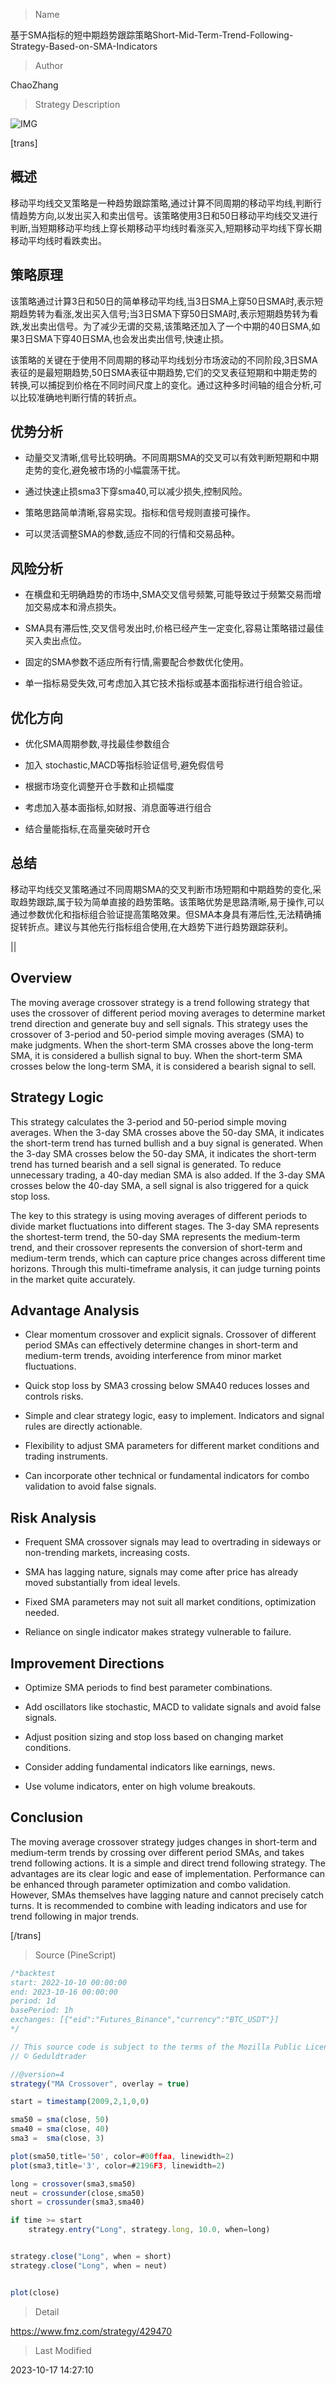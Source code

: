 
> Name

基于SMA指标的短中期趋势跟踪策略Short-Mid-Term-Trend-Following-Strategy-Based-on-SMA-Indicators

> Author

ChaoZhang

> Strategy Description

![IMG](https://www.fmz.com/upload/asset/b7502c4b5febe6aa3f.png)

[trans]

## 概述

移动平均线交叉策略是一种趋势跟踪策略,通过计算不同周期的移动平均线,判断行情趋势方向,以发出买入和卖出信号。该策略使用3日和50日移动平均线交叉进行判断,当短期移动平均线上穿长期移动平均线时看涨买入,短期移动平均线下穿长期移动平均线时看跌卖出。

## 策略原理

该策略通过计算3日和50日的简单移动平均线,当3日SMA上穿50日SMA时,表示短期趋势转为看涨,发出买入信号;当3日SMA下穿50日SMA时,表示短期趋势转为看跌,发出卖出信号。为了减少无谓的交易,该策略还加入了一个中期的40日SMA,如果3日SMA下穿40日SMA,也会发出卖出信号,快速止损。

该策略的关键在于使用不同周期的移动平均线划分市场波动的不同阶段,3日SMA表征的是最短期趋势,50日SMA表征中期趋势,它们的交叉表征短期和中期走势的转换,可以捕捉到价格在不同时间尺度上的变化。通过这种多时间轴的组合分析,可以比较准确地判断行情的转折点。

## 优势分析

- 动量交叉清晰,信号比较明确。不同周期SMA的交叉可以有效判断短期和中期走势的变化,避免被市场的小幅震荡干扰。

- 通过快速止损sma3下穿sma40,可以减少损失,控制风险。

- 策略思路简单清晰,容易实现。指标和信号规则直接可操作。

- 可以灵活调整SMA的参数,适应不同的行情和交易品种。

## 风险分析

- 在横盘和无明确趋势的市场中,SMA交叉信号频繁,可能导致过于频繁交易而增加交易成本和滑点损失。

- SMA具有滞后性,交叉信号发出时,价格已经产生一定变化,容易让策略错过最佳买入卖出点位。

- 固定的SMA参数不适应所有行情,需要配合参数优化使用。

- 单一指标易受失效,可考虑加入其它技术指标或基本面指标进行组合验证。

## 优化方向

- 优化SMA周期参数,寻找最佳参数组合

- 加入 stochastic,MACD等指标验证信号,避免假信号

- 根据市场变化调整开仓手数和止损幅度

- 考虑加入基本面指标,如财报、消息面等进行组合

- 结合量能指标,在高量突破时开仓

## 总结

移动平均线交叉策略通过不同周期SMA的交叉判断市场短期和中期趋势的变化,采取趋势跟踪,属于较为简单直接的趋势策略。该策略优势是思路清晰,易于操作,可以通过参数优化和指标组合验证提高策略效果。但SMA本身具有滞后性,无法精确捕捉转折点。建议与其他先行指标组合使用,在大趋势下进行趋势跟踪获利。

||

## Overview

The moving average crossover strategy is a trend following strategy that uses the crossover of different period moving averages to determine market trend direction and generate buy and sell signals. This strategy uses the crossover of 3-period and 50-period simple moving averages (SMA) to make judgments. When the short-term SMA crosses above the long-term SMA, it is considered a bullish signal to buy. When the short-term SMA crosses below the long-term SMA, it is considered a bearish signal to sell.

## Strategy Logic

This strategy calculates the 3-period and 50-period simple moving averages. When the 3-day SMA crosses above the 50-day SMA, it indicates the short-term trend has turned bullish and a buy signal is generated. When the 3-day SMA crosses below the 50-day SMA, it indicates the short-term trend has turned bearish and a sell signal is generated. To reduce unnecessary trading, a 40-day median SMA is also added. If the 3-day SMA crosses below the 40-day SMA, a sell signal is also triggered for a quick stop loss.

The key to this strategy is using moving averages of different periods to divide market fluctuations into different stages. The 3-day SMA represents the shortest-term trend, the 50-day SMA represents the medium-term trend, and their crossover represents the conversion of short-term and medium-term trends, which can capture price changes across different time horizons. Through this multi-timeframe analysis, it can judge turning points in the market quite accurately.

## Advantage Analysis 

- Clear momentum crossover and explicit signals. Crossover of different period SMAs can effectively determine changes in short-term and medium-term trends, avoiding interference from minor market fluctuations.

- Quick stop loss by SMA3 crossing below SMA40 reduces losses and controls risks.

- Simple and clear strategy logic, easy to implement. Indicators and signal rules are directly actionable.

- Flexibility to adjust SMA parameters for different market conditions and trading instruments.

- Can incorporate other technical or fundamental indicators for combo validation to avoid false signals.

## Risk Analysis

- Frequent SMA crossover signals may lead to overtrading in sideways or non-trending markets, increasing costs.

- SMA has lagging nature, signals may come after price has already moved substantially from ideal levels.

- Fixed SMA parameters may not suit all market conditions, optimization needed.

- Reliance on single indicator makes strategy vulnerable to failure.

## Improvement Directions

- Optimize SMA periods to find best parameter combinations.

- Add oscillators like stochastic, MACD to validate signals and avoid false signals. 

- Adjust position sizing and stop loss based on changing market conditions.

- Consider adding fundamental indicators like earnings, news.

- Use volume indicators, enter on high volume breakouts.

## Conclusion

The moving average crossover strategy judges changes in short-term and medium-term trends by crossing over different period SMAs, and takes trend following actions. It is a simple and direct trend following strategy. The advantages are its clear logic and ease of implementation. Performance can be enhanced through parameter optimization and combo validation. However, SMAs themselves have lagging nature and cannot precisely catch turns. It is recommended to combine with leading indicators and use for trend following in major trends.

[/trans]



> Source (PineScript)

``` javascript
/*backtest
start: 2022-10-10 00:00:00
end: 2023-10-16 00:00:00
period: 1d
basePeriod: 1h
exchanges: [{"eid":"Futures_Binance","currency":"BTC_USDT"}]
*/

// This source code is subject to the terms of the Mozilla Public License 2.0 at https://mozilla.org/MPL/2.0/
// © Geduldtrader

//@version=4
strategy("MA Crossover", overlay = true)

start = timestamp(2009,2,1,0,0)

sma50 = sma(close, 50)
sma40 = sma(close, 40)
sma3 =  sma(close, 3)

plot(sma50,title='50', color=#00ffaa, linewidth=2)
plot(sma3,title='3', color=#2196F3, linewidth=2)

long = crossover(sma3,sma50)
neut = crossunder(close,sma50)
short = crossunder(sma3,sma40)

if time >= start
    strategy.entry("Long", strategy.long, 10.0, when=long)


strategy.close("Long", when = short)
strategy.close("Long", when = neut)


plot(close)
```

> Detail

https://www.fmz.com/strategy/429470

> Last Modified

2023-10-17 14:27:10

